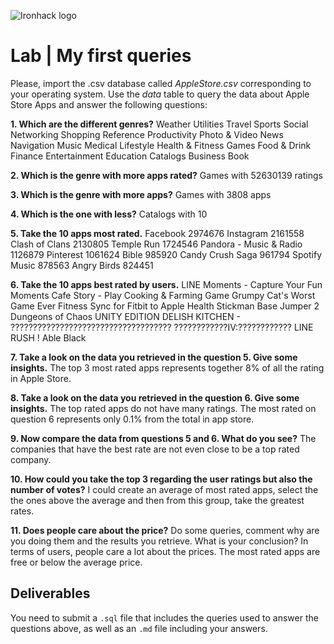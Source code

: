 ![Ironhack logo](https://i.imgur.com/1QgrNNw.png)

# Lab | My first queries

Please, import the .csv database called *AppleStore.csv* corresponding to your operating system. Use the *data* table to query the data about Apple Store Apps and answer the following questions: 

**1. Which are the different genres?**
Weather
Utilities
Travel
Sports
Social Networking
Shopping
Reference
Productivity
Photo & Video
News
Navigation
Music
Medical
Lifestyle
Health & Fitness
Games
Food & Drink
Finance
Entertainment
Education
Catalogs
Business
Book

**2. Which is the genre with more apps rated?**
Games with 52630139 ratings

**3. Which is the genre with more apps?**
Games with 3808 apps

**4. Which is the one with less?**
Catalogs with 10

**5. Take the 10 apps most rated.**
Facebook	2974676
Instagram	2161558
Clash of Clans	2130805
Temple Run	1724546
Pandora - Music & Radio	1126879
Pinterest	1061624
Bible	985920
Candy Crush Saga	961794
Spotify Music	878563
Angry Birds	824451

**6. Take the 10 apps best rated by users.**
LINE Moments - Capture Your Fun Moments
Cafe Story - Play Cooking & Farming Game
Grumpy Cat's Worst Game Ever
Fitness Sync for Fitbit to Apple Health
Stickman Base Jumper 2
Dungeons of Chaos UNITY EDITION
DELISH KITCHEN - ????????????????????????????????????
????????????IV:????????????
LINE RUSH !
Able Black

**7. Take a look on the data you retrieved in the question 5. Give some insights.**
The top 3 most rated apps represents together 8% of all the rating in Apple Store.

**8. Take a look on the data you retrieved in the question 6. Give some insights.**
The top rated apps do not have many ratings. The most rated on question 6 represents only 0.1% from the total in app store.

**9. Now compare the data from questions 5 and 6. What do you see?**
The companies that have the best rate are not even close to be a top rated company.

**10. How could you take the top 3 regarding the user ratings but also the number of votes?**
I could create an average of most rated apps, select the the ones above the average and then from this group, take the greatest rates.

**11. Does people care about the price?** Do some queries, comment why are you doing them and the results you retrieve. What is your conclusion?
In terms of users, people care a lot about the prices. The most rated apps are free or below the average price. 

## Deliverables 
You need to submit a `.sql` file that includes the queries used to answer the questions above, as well as an `.md` file including your answers. 
